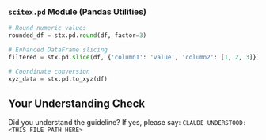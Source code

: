 <!-- ---
!-- Timestamp: 2025-06-14 06:44:21
!-- Author: ywatanabe
!-- File: /home/ywatanabe/.dotfiles/.claude/to_claude/guidelines/python/IMPORTANT-SCITEX-15-pd-module.md
!-- --- -->

### `scitex.pd` Module (Pandas Utilities)

```python
# Round numeric values
rounded_df = stx.pd.round(df, factor=3)

# Enhanced DataFrame slicing
filtered = stx.pd.slice(df, {'column1': 'value', 'column2': [1, 2, 3]})

# Coordinate conversion
xyz_data = stx.pd.to_xyz(df)
```

## Your Understanding Check
Did you understand the guideline? If yes, please say:
`CLAUDE UNDERSTOOD: <THIS FILE PATH HERE>`

<!-- EOF -->